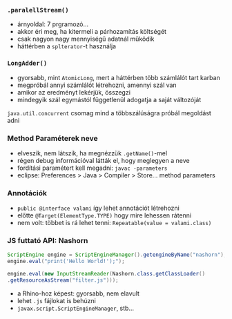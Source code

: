 ### `.paralellStream()`
- árnyoldal: 7 prgramozó...
- akkor éri meg, ha kitermeli a párhozamítás költségét
- csak nagyon nagy mennyiségű adatnál működik
- háttérben a `splterator`-t használja

### `LongAdder()`
- gyorsabb, mint `AtomicLong`, mert a háttérben több számlálót tart karban
- megpróbál annyi számlálót létrehozni, amennyi szál van
- amikor az eredményt lekérjük, összegzi
- mindegyik szál egymástól függetlenül adogatja a saját változóját

`java.util.concurrent` csomag mind a többszálúságra próbál megoldást adni

### Method Paraméterek neve
- elveszik, nem látszik, ha megnézzük `.getName()`-mel
- régen debug információval látták el, hogy meglegyen a neve
- fordítási paramétert kell megadni: `javac -parameters`
- eclipse: Preferences > Java > Compiler > Store... method parameters

### Annotációk
- `public @interface valami` így lehet annotációt létrehozni
- előtte `@Target(ElementType.TYPE)` hogy mire lehessen rátenni
- nem volt: többet is rá lehet tenni: `Repeatable(value = valami.class)`

### JS futtató API: Nashorn
```java
ScriptEngine engine = ScriptEngineManager().getengineByName("nashorn");
engine.eval("print('Hello World!');");

engine.eval(new InputStreamReader(Nashorn.class.getClassLoader()
.getResourceAsStream("filter.js")));
```
- a Rhino-hoz képest: gyorsabb, nem elavult
- lehet `.js` fájlokat is behúzni
- `javax.script.ScriptEngineManager`, stb...